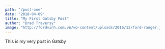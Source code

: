 ```yaml
---
path: "/post-one"
date: "2018-04-09"
title: "My First Gatsby Post"
author: "Brad Traversy"
image: "http://fordvinh.com.vn/wp-content/uploads/2016/12/ford-ranger.jpg"
---
```


This is my very post in Gatsby
